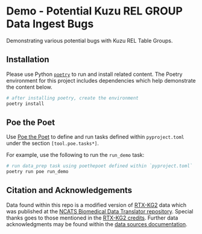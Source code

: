 # Demo - Potential Kuzu REL GROUP Data Ingest Bugs

Demonstrating various potential bugs with Kuzu REL Table Groups.

## Installation

Please use Python [`poetry`](https://python-poetry.org/) to run and install related content.
The Poetry environment for this project includes dependencies which help demonstrate the content below.

```bash
# after installing poetry, create the environment
poetry install
```

## Poe the Poet

Use [Poe the Poet](https://poethepoet.natn.io/index.html) to define and run tasks defined within `pyproject.toml` under the section `[tool.poe.tasks*]`.

For example, use the following to run the `run_demo` task:

```bash
# run data_prep task using poethepoet defined within `pyproject.toml`
poetry run poe run_demo
```

## Citation and Acknowledgements

Data found within this repo is a modified version of [RTX-KG2](https://github.com/RTXteam/RTX-KG2) data which was published at the [NCATS Biomedical Data Translator repository](https://github.com/ncats/translator-lfs-artifacts). Special thanks goes to those mentioned in the [RTX-KG2 credits](https://github.com/RTXteam/RTX-KG2?tab=readme-ov-file#credits). Further data acknowledgments may be found within the [data sources documentation](https://github.com/RTXteam/RTX-KG2?tab=readme-ov-file#what-data-sources-are-used-in-kg2).
